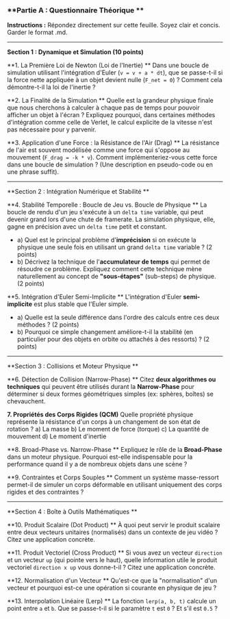 ### **Partie A : Questionnaire Théorique **

**Instructions :** Répondez directement sur cette feuille. Soyez clair et concis. Garder le format .md.

---

**Section 1 : Dynamique et Simulation (10 points)**

**1. La Première Loi de Newton (Loi de l'Inertie) **
   Dans une boucle de simulation utilisant l'intégration d'Euler (`v = v + a * dt`), que se passe-t-il si la force nette appliquée à un objet devient nulle (`F_net = 0`) ? Comment cela démontre-t-il la loi de l'inertie ?

**2. La Finalité de la Simulation **
   Quelle est la grandeur physique finale que nous cherchons à calculer à chaque pas de temps pour pouvoir afficher un objet à l'écran ? Expliquez pourquoi, dans certaines méthodes d'intégration comme celle de Verlet, le calcul explicite de la vitesse n'est pas nécessaire pour y parvenir.

**3. Application d'une Force : la Résistance de l'Air (Drag) **
   La résistance de l'air est souvent modélisée comme une force qui s'oppose au mouvement (`F_drag = -k * v`). Comment implémenteriez-vous cette force dans une boucle de simulation ? (Une description en pseudo-code ou en une phrase suffit).

---

**Section 2 : Intégration Numérique et Stabilité **

**4. Stabilité Temporelle : Boucle de Jeu vs. Boucle de Physique **
   La boucle de rendu d'un jeu s'exécute à un `delta time` variable, qui peut devenir grand lors d'une chute de framerate. La simulation physique, elle, gagne en précision avec un `delta time` petit et constant.

   *   a) Quel est le principal problème d'**imprécision** si on exécute la physique une seule fois en utilisant un grand `delta time` variable ? (2 points)
   *   b) Décrivez la technique de l'**accumulateur de temps** qui permet de résoudre ce problème. Expliquez comment cette technique mène naturellement au concept de **"sous-étapes"** (sub-steps) de physique. (2 points)

**5. Intégration d'Euler Semi-Implicite **
   L'intégration d'Euler **semi-implicite** est plus stable que l'Euler simple.
   *   a) Quelle est la seule différence dans l'ordre des calculs entre ces deux méthodes ? (2 points)
   *   b) Pourquoi ce simple changement améliore-t-il la stabilité (en particulier pour des objets en orbite ou attachés à des ressorts) ? (2 points)

---

**Section 3 : Collisions et Moteur Physique **

**6. Détection de Collision (Narrow-Phase) **
   Citez **deux algorithmes ou techniques** qui peuvent être utilisés durant la **Narrow-Phase** pour déterminer si deux formes géométriques simples (ex: sphères, boîtes) se chevauchent.

**7. Propriétés des Corps Rigides (QCM)**
   Quelle propriété physique représente la résistance d'un corps à un changement de son état de rotation ?
   a) La masse
   b) Le moment de force (torque)
   c) La quantité de mouvement
   d) Le moment d'inertie

**8. Broad-Phase vs. Narrow-Phase **
   Expliquez le rôle de la **Broad-Phase** dans un moteur physique. Pourquoi est-elle indispensable pour la performance quand il y a de nombreux objets dans une scène ?

**9. Contraintes et Corps Souples **
   Comment un système masse-ressort permet-il de simuler un corps déformable en utilisant uniquement des corps rigides et des contraintes ?

---

**Section 4 : Boîte à Outils Mathématiques **

**10. Produit Scalaire (Dot Product) **
    À quoi peut servir le produit scalaire entre deux vecteurs unitaires (normalisés) dans un contexte de jeu vidéo ? Citez une application concrète.

**11. Produit Vectoriel (Cross Product) **
    Si vous avez un vecteur `direction` et un vecteur `up` (qui pointe vers le haut), quelle information utile le produit vectoriel `direction x up` vous donne-t-il ? Citez une application concrète.

**12. Normalisation d'un Vecteur **
    Qu'est-ce que la "normalisation" d'un vecteur et pourquoi est-ce une opération si courante en physique de jeu ?

**13. Interpolation Linéaire (Lerp) **
    La fonction `lerp(a, b, t)` calcule un point entre `a` et `b`. Que se passe-t-il si le paramètre `t` est `0` ? Et s'il est `0.5` ?

